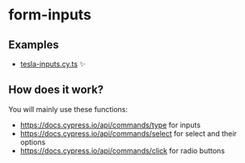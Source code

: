 # form-inputs

## Examples

- [tesla-inputs.cy.ts](./cypress/e2e/tesla-inputs.cy.ts) ✨

## How does it work?

You will mainly use these functions:

- https://docs.cypress.io/api/commands/type for inputs
- https://docs.cypress.io/api/commands/select for select and their options
- https://docs.cypress.io/api/commands/click for radio buttons
